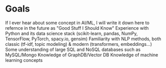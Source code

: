 # Goals
If I ever hear about some concept in AI/ML, I will write it down here to refernce in the future as "Good Stuff I Should Know"
Experience with Python and its data science stack (scikit-learn, pandas, NumPy, TensorFlow, PyTorch, spacy.io, gensim)
Familiarity with NLP methods, both classic (tf-idf, topic modeling) & modern (transformers, embeddings…)
Some understanding of large SQL and NoSQL databases such as MySQL/Mongo
Knowledge of GraphDB/Vector DB
Knowledge of machine learning concepts
